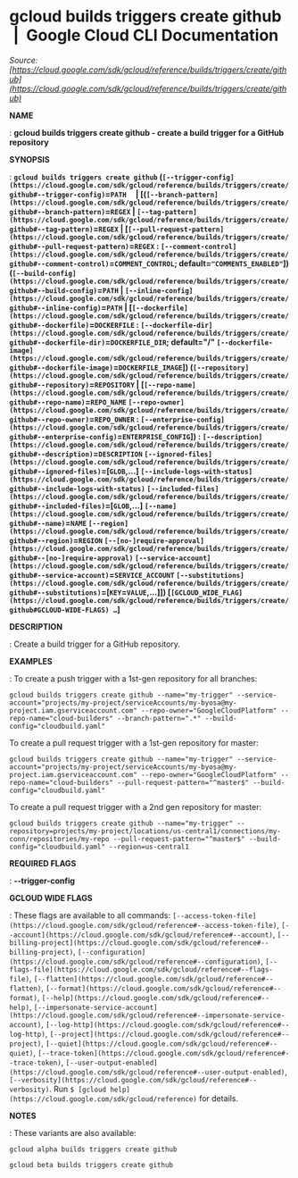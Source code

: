 # gcloud builds triggers create github  |  Google Cloud CLI Documentation

*Source: [https://cloud.google.com/sdk/gcloud/reference/builds/triggers/create/github](https://cloud.google.com/sdk/gcloud/reference/builds/triggers/create/github)*

**NAME**

: **gcloud builds triggers create github - create a build trigger for a GitHub repository**

**SYNOPSIS**

: **`gcloud builds triggers create github` (`[--trigger-config](https://cloud.google.com/sdk/gcloud/reference/builds/triggers/create/github#--trigger-config)`=`PATH`     | [(`[--branch-pattern](https://cloud.google.com/sdk/gcloud/reference/builds/triggers/create/github#--branch-pattern)`=`REGEX` | `[--tag-pattern](https://cloud.google.com/sdk/gcloud/reference/builds/triggers/create/github#--tag-pattern)`=`REGEX` | [`[--pull-request-pattern](https://cloud.google.com/sdk/gcloud/reference/builds/triggers/create/github#--pull-request-pattern)`=`REGEX` : `[--comment-control](https://cloud.google.com/sdk/gcloud/reference/builds/triggers/create/github#--comment-control)`=`COMMENT_CONTROL`; default=`"COMMENTS_ENABLED"`]) (`[--build-config](https://cloud.google.com/sdk/gcloud/reference/builds/triggers/create/github#--build-config)`=`PATH` | `[--inline-config](https://cloud.google.com/sdk/gcloud/reference/builds/triggers/create/github#--inline-config)`=`PATH` | [`[--dockerfile](https://cloud.google.com/sdk/gcloud/reference/builds/triggers/create/github#--dockerfile)`=`DOCKERFILE` : `[--dockerfile-dir](https://cloud.google.com/sdk/gcloud/reference/builds/triggers/create/github#--dockerfile-dir)`=`DOCKERFILE_DIR`; default="/" `[--dockerfile-image](https://cloud.google.com/sdk/gcloud/reference/builds/triggers/create/github#--dockerfile-image)`=`DOCKERFILE_IMAGE`]) (`[--repository](https://cloud.google.com/sdk/gcloud/reference/builds/triggers/create/github#--repository)`=`REPOSITORY` | [`[--repo-name](https://cloud.google.com/sdk/gcloud/reference/builds/triggers/create/github#--repo-name)`=`REPO_NAME` `[--repo-owner](https://cloud.google.com/sdk/gcloud/reference/builds/triggers/create/github#--repo-owner)`=`REPO_OWNER` : `[--enterprise-config](https://cloud.google.com/sdk/gcloud/reference/builds/triggers/create/github#--enterprise-config)`=`ENTERPRISE_CONFIG`]) : `[--description](https://cloud.google.com/sdk/gcloud/reference/builds/triggers/create/github#--description)`=`DESCRIPTION` `[--ignored-files](https://cloud.google.com/sdk/gcloud/reference/builds/triggers/create/github#--ignored-files)`=[`GLOB`,…] `[--include-logs-with-status](https://cloud.google.com/sdk/gcloud/reference/builds/triggers/create/github#--include-logs-with-status)` `[--included-files](https://cloud.google.com/sdk/gcloud/reference/builds/triggers/create/github#--included-files)`=[`GLOB`,…] `[--name](https://cloud.google.com/sdk/gcloud/reference/builds/triggers/create/github#--name)`=`NAME` `[--region](https://cloud.google.com/sdk/gcloud/reference/builds/triggers/create/github#--region)`=`REGION` `[--[no-]require-approval](https://cloud.google.com/sdk/gcloud/reference/builds/triggers/create/github#--[no-]require-approval)` `[--service-account](https://cloud.google.com/sdk/gcloud/reference/builds/triggers/create/github#--service-account)`=`SERVICE_ACCOUNT` `[--substitutions](https://cloud.google.com/sdk/gcloud/reference/builds/triggers/create/github#--substitutions)`=[`KEY`=`VALUE`,…]]) [`[GCLOUD_WIDE_FLAG](https://cloud.google.com/sdk/gcloud/reference/builds/triggers/create/github#GCLOUD-WIDE-FLAGS) …`]**

**DESCRIPTION**

: Create a build trigger for a GitHub repository.

**EXAMPLES**

: To create a push trigger with a 1st-gen repository for all branches:

```
gcloud builds triggers create github --name="my-trigger" --service-account="projects/my-project/serviceAccounts/my-byosa@my-project.iam.gserviceaccount.com" --repo-owner="GoogleCloudPlatform" --repo-name="cloud-builders" --branch-pattern=".*" --build-config="cloudbuild.yaml"
```

To create a pull request trigger with a 1st-gen repository for master:

```
gcloud builds triggers create github --name="my-trigger" --service-account="projects/my-project/serviceAccounts/my-byosa@my-project.iam.gserviceaccount.com" --repo-owner="GoogleCloudPlatform" --repo-name="cloud-builders" --pull-request-pattern="^master$" --build-config="cloudbuild.yaml"
```

To create a pull request trigger with a 2nd gen repository for master:

```
gcloud builds triggers create github --name="my-trigger" --repository=projects/my-project/locations/us-central1/connections/my-conn/repositories/my-repo --pull-request-pattern="^master$" --build-config="cloudbuild.yaml" --region=us-central1
```

**REQUIRED FLAGS**

: **--trigger-config**

**GCLOUD WIDE FLAGS**

: These flags are available to all commands: `[--access-token-file](https://cloud.google.com/sdk/gcloud/reference#--access-token-file)`,
`[--account](https://cloud.google.com/sdk/gcloud/reference#--account)`, `[--billing-project](https://cloud.google.com/sdk/gcloud/reference#--billing-project)`,
`[--configuration](https://cloud.google.com/sdk/gcloud/reference#--configuration)`,
`[--flags-file](https://cloud.google.com/sdk/gcloud/reference#--flags-file)`,
`[--flatten](https://cloud.google.com/sdk/gcloud/reference#--flatten)`, `[--format](https://cloud.google.com/sdk/gcloud/reference#--format)`, `[--help](https://cloud.google.com/sdk/gcloud/reference#--help)`, `[--impersonate-service-account](https://cloud.google.com/sdk/gcloud/reference#--impersonate-service-account)`,
`[--log-http](https://cloud.google.com/sdk/gcloud/reference#--log-http)`,
`[--project](https://cloud.google.com/sdk/gcloud/reference#--project)`, `[--quiet](https://cloud.google.com/sdk/gcloud/reference#--quiet)`, `[--trace-token](https://cloud.google.com/sdk/gcloud/reference#--trace-token)`, `[--user-output-enabled](https://cloud.google.com/sdk/gcloud/reference#--user-output-enabled)`,
`[--verbosity](https://cloud.google.com/sdk/gcloud/reference#--verbosity)`.
Run `$ [gcloud help](https://cloud.google.com/sdk/gcloud/reference)` for details.

**NOTES**

: These variants are also available:

```
gcloud alpha builds triggers create github
```

```
gcloud beta builds triggers create github
```